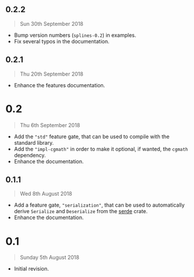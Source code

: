 ## 0.2.2

> Sun 30th September 2018

  - Bump version numbers (`splines-0.2`) in examples.
  - Fix several typos in the documentation.

## 0.2.1

> Thu 20th September 2018

  - Enhance the features documentation.

# 0.2

> Thu 6th September 2018

  - Add the `"std"` feature gate, that can be used to compile with the standard library.
  - Add the `"impl-cgmath"` in order to make it optional, if wanted, the `cgmath` dependency.
  - Enhance the documentation.

## 0.1.1

> Wed 8th August 2018

  - Add a feature gate, `"serialization"`, that can be used to automatically derive `Serialize` and
    `Deserialize` from the [serde](https://crates.io/crates/serde) crate.
  - Enhance the documentation.

# 0.1

> Sunday 5th August 2018

  - Initial revision.
